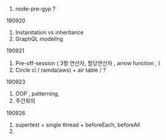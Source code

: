 
1. node-pre-gyp ?

190920

1. Instanitation vs inheritance
2. GraphQL modeling

190921

1. Pre-off-session ( 3항 연산자, 할당연산자 , arrow function , )
2. Circle ci / ramda(aws) + air table / ? 

190923

1. OOP , patterning,
2. 주간회의

190926

1. supertest + single thread + beforeEach, beforeAll
2. <Template> + event listener
3. AJAX ,http basic review required

190927

1. local browser / cross domain issue
2. <Template> + cloning + appendChild
3. fetching options / response instance

190928

1. eem task / student info + automation
2. pure javascript web / front-end framework

190929

1. webpack bundling babel
2. recast.ly review

190930

--

191001

1. webpack uglify + 합성이벤트

191002

1. typora + docs
2. compile, transpile, bundling

191003

1. CAP Theorem

191005

1. check-in flow
2. django table join
3. graphql resolver(nested)
4. pre-off-session

191007

1. python module import / path
2. aws s3-multer issue

191008

1. debugger node --inspect // vscode debugger

191012

1. apache airflow, personalize
2. apollo-graphql, node scheduler, cron

191014

1. regExr : new RegExr('  ', gi) === /  /gi !== /'  '/gi

191015

1. node.js mode : 0o666 ( allow both read and write functionality) chmod
2. NaN === NaN : false

191016

1. jupyter
2. 50YearsDataScience.pdf

191021

1. CI/CD
2. SSL, CloudFront, Route 53

191024

1. java javascript overloading (ploymoriphm)

191025

1. flow, typescript, Reason, Kotlin, others for static-type-checking in react

191030

1. code smell (bad code)
2. atScript

191031

1. vue-cli + vue-chart.js

191106

1. session - cookie - header
2. PG module
3. graphQL Apollo
4. monorepo

191107

1. how to data cleaning : should specify data i want
2. antd with photoshop

191108

1. credential axios/fetch cors setting
